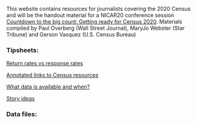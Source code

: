 This website contains resources for journalists covering the 2020 Census and will be the handout material for a NICAR20 conference session <a href="https://ireapps.github.io/nicar-2020-schedule#20200305_countdown_to_the_big_count_getting_ready_for_census_2020_2055">Countdown to the big count: Getting ready for Census 2020</a>. Materials compiled by Paul Overberg (Wall Street Journal), MaryJo Webster (Star Tribune) and Gerson Vasquez (U.S. Census Bureau)

### Tipsheets:

<a href="pages/perplexed">Return rates vs response rates</a>

<a href="pages/links">Annotated links to Census resources</a>

<a href="pages/data">What data is available and when?</a>

<a href="pages/storyideas">Story ideas</a>

### Data files:




